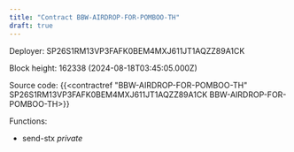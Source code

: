 ```yaml
---
title: "Contract BBW-AIRDROP-FOR-POMBOO-TH"
draft: true
---
```

Deployer: SP26S1RM13VP3FAFK0BEM4MXJ611JT1AQZZ89A1CK


 



Block height: 162338 (2024-08-18T03:45:05.000Z)

Source code: {{<contractref "BBW-AIRDROP-FOR-POMBOO-TH" SP26S1RM13VP3FAFK0BEM4MXJ611JT1AQZZ89A1CK BBW-AIRDROP-FOR-POMBOO-TH>}}

Functions:

* send-stx _private_
